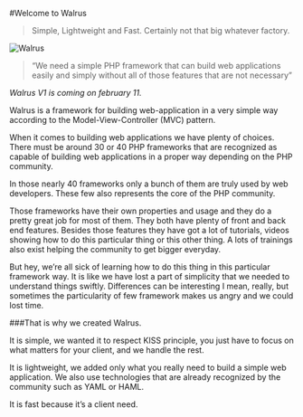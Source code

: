 #Welcome to Walrus
> Simple, Lightweight and Fast. 
> Certainly not that big whatever factory.



![Walrus](https://github.com/E-Wok/Walrus/blob/master/Walrus.png?raw=true "Walrus is comming !")

> “We need a simple PHP framework that can build web applications easily and simply without all of those features that are not necessary”

_Walrus V1 is coming on february 11._

Walrus is a framework for building web-application in a very simple way according to the Model-View-Controller (MVC) pattern.

When it comes to building web applications we have plenty of choices. There must be around 30 or 40 PHP frameworks that are recognized as capable of building web applications in a proper way depending on the PHP community.

In those nearly 40 frameworks only a bunch of them are truly used by web developers. These few also represents the core of the PHP community.

Those frameworks have their own properties and usage and they do a pretty great job for most of them. They both have plenty of front and back end features.
Besides those features they have got a lot of tutorials, videos showing how to do this particular thing or this other thing. A lots of trainings also exist helping the community to get bigger everyday.

But hey, we’re all sick of learning how to do this thing in this particular framework way. It is like we have lost a part of simplicity that we needed to understand things swiftly. Differences can be interesting I mean, really, but sometimes the particularity of few framework makes us angry and we could lost time.

###That is why we created Walrus.

It is simple, we wanted it to respect KISS principle, you just have to focus on what matters for your client, and we handle the rest.

It is lightweight, we added only what you really need to build a simple web application. We also use technologies that are already recognized by the community such as YAML or HAML.

It is fast because it’s a client need. 

